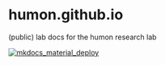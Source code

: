 # humon.github.io
(public) lab docs for the humon research lab 


[![mkdocs_material_deploy](https://github.com/HuMoN-Research-Lab/humon.github.io/actions/workflows/mkdocs_material_deploy.yml/badge.svg)](https://github.com/HuMoN-Research-Lab/humon.github.io/actions/workflows/mkdocs_material_deploy.yml)

